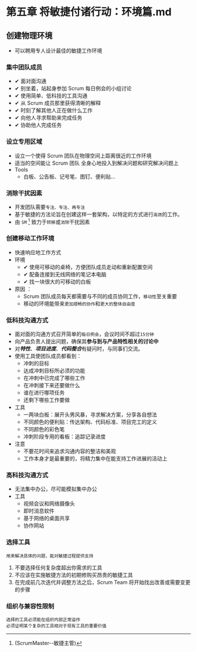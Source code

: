 # 第五章 将敏捷付诸行动：环境篇.md

## 创建物理环境
* 可以聘用专人设计最佳的敏捷工作环境

### 集中团队成员
* ✔ 面对面沟通
* ✔ 别坐着，站起身参加 Scrum 每日例会的小组讨论
* ✔ 使用简单、低科技的工具沟通
* ✔ 从 Scrum 成员那里获得清晰的解释
* ✔ 时刻了解其他人正在做什么工作
* ✔ 向他人寻求帮助来完成任务
* ✔ 协助他人完成任务

### 设立专用区域
* 设立一个使得 Scrum 团队在物理空间上距离很近的工作环境
* 适当的空间能让 Scrum 团队 全身心地投入到解决问题和研究解决问题上
* Tools
  * 白板、公告板、记号笔、图钉、便利贴...

### 消除干扰因素
* 开发团队需要`专注、专注、再专注`
* 基于敏捷的方法论旨在创建这样一套架构，以特定的方式进行`高效`的工作。
* 由 `SM` [^1] 致力于`转移`或`消除`干扰因素

### 创建移动工作环境
* 快速响应地工作方式
* 环境
  * ✔ 使用可移动的桌椅，方便团队成员走动和重新配置空间
  * ✔ 配备连接到无线网络的笔记本电脑
  * ✔ 找一块很大的可移动的白板
* 原因 ： 
  * Scrum 团队成员每天都需要与不同的成员协同工作，`移动性`至关重要
  * 移动的环境能带来`更加顺畅的协作`和`更大的整体自由度`

### 低科技沟通方式
* 面对面的沟通方式召开简单的`每日例会`，会议时间不超过`15分钟`
* 向产品负责人提出问题，确保其**参与到与产品特性相关的讨论中**
* 对***特性***、***项目进度***、***代码整合***有疑问时，与同事们交流。
* 使用工具使团队成员都看到：
  * 冲刺的目标
  * 达成冲刺目标所必须的功能
  * 在冲刺中已完成了哪些工作
  * 在冲刺接下来还要做什么
  * 谁在进行哪项任务
  * 还剩下哪些工作要做
* 工具
  * 一两块白板：展开头男风暴，寻求解决方案，分享各自想法
  * 不同颜色的便利贴：传达架构、代码标准、项目完工的定义
  * 不同颜色的彩色笔
  * 冲刺阶段专用的看板：追踪记录进度
* 注意
  * 不要花时间来追求沟通内容的整洁和美观
  * 工作本身才是最重要的，将精力集中在能支持工作进展的活动上

### 高科技沟通方式
* 无法集中办公，尽可能模拟集中办公
* 工具
  * 视频会议和网络摄像头
  * 即时消息软件
  * 基于网络的桌面共享
  * 协作网站

### 选择工具
~~~
用来解决具体的问题，能对敏捷过程提供支持
~~~
1. 不要选择任何复杂度超出你需求的工具
2. 不应该在实施敏捷方法的初期修购买昂贵的敏捷工具
3. 在完成前几次迭代并调整方法之后，Scrum Team 将开始找出改善或需要变更的步骤

### 组织与兼容性限制
~~~
选择的工具必须能在组织内部正常运作
必须证明某个复杂的工具相对于现有工具的重要价值
~~~


[^1]:(ScrumMaster--敏捷主管)